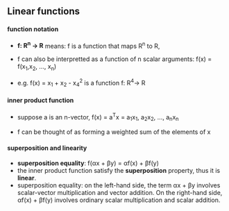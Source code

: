 ## Linear functions

#### function notation
* **f: R<sup>n</sup> -> R** means:  f is a function that maps R<sup>n</sup> to R, 

* f can also be interpretted as a function of n scalar arguments: 
    f(x) = f(x<sub>1</sub>,x<sub>2</sub>, ..., x<sub>n</sub>)

* e.g. 
    f(x) = x<sub>1</sub> + x<sub>2</sub> - x<sub>4</sub><sup>2</sup> 
    is a function f: R<sup>4</sup>-> R

#### inner product function
* suppose a is an n-vector, f(x) = a<sup>T</sup>x = a<sub>1</sub>x<sub>1</sub>, a<sub>2</sub>x<sub>2</sub>, ..., a<sub>n</sub>x<sub>n</sub> 

* f can be thought of as forming a weighted sum of the elements of x 

#### superposition and linearity
* **superposition equality**: f(αx + βy) = αf(x) + βf(y)
* the inner product function satisfy the **superposition** property, thus it is **linear**. 
* superposition equality: on the left-hand side, the term αx + βy involves scalar-vector multiplication and vector addition. On the right-hand side, αf(x) + βf(y) involves ordinary scalar multiplication and scalar addition.
